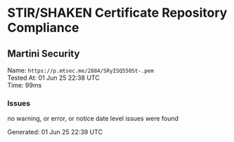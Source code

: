 # STIR/SHAKEN Certificate Repository Compliance

## Martini Security

Name: `https://p.mtsec.me/2884/SRyISQ550St-.pem`\
Tested At: 01 Jun 25 22:38 UTC\
Time: 99ms

### Issues

no warning, or error, or notice date level issues were found

Generated: 01 Jun 25 22:39 UTC